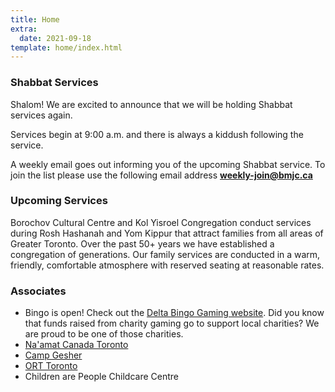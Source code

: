 ```yaml
---
title: Home
extra:
  date: 2021-09-18
template: home/index.html
---
```

### Shabbat Services

Shalom! We are excited to announce that we will be holding Shabbat services again.

Services begin at 9:00 a.m. and there is always a kiddush following the service. 

A weekly email goes out informing you of the upcoming Shabbat service.  To join the list please use the following email address **weekly-join@bmjc.ca**

### Upcoming Services

Borochov Cultural Centre and Kol Yisroel Congregation conduct services during Rosh Hashanah and Yom Kippur that attract families from all areas of Greater Toronto. Over the past 50+ years we have established a congregation of generations. Our family services are conducted in a warm, friendly, comfortable atmosphere with reserved seating at reasonable rates.

### Associates

* Bingo is open! Check out the [Delta Bingo Gaming website](https://deltabingo.com/our-locations/downsview/). Did you know that funds raised from charity gaming go to support local charities? We are proud to be one of those charities.
* [Na'amat Canada Toronto](https://www.naamat.com)
* [Camp Gesher](https://campgesher.com)
* [ORT Toronto](https://ort-toronto.org)
* Children are People Childcare Centre
